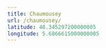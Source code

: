 ```yaml
---
title: Chaumousey
url: /chaumousey/
latitude: 48.345297200000005
longitude: 5.6866615000000005
---
```

